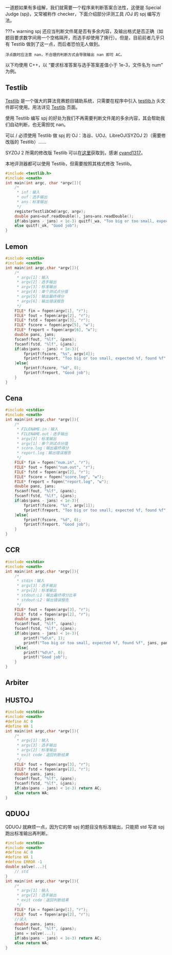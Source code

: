 一道题如果有多组解，我们就需要一个程序来判断答案合法性，这便是 Special Judge (spj)，又常被称作 checker，下面介绍部分评测工具 /OJ 的 spj 编写方法。

???+ warning
    spj 还应当判断文件尾是否有多余内容，及输出格式是否正确（如题目要求数字间用一个空格隔开，而选手却使用了换行）。但是，目前前者几乎只有 Testlib 做到了这一点，而后者恐怕无人做到。

    浮点数时应注意 nan，不合理的判断方式会导致输出 nan 即可 AC。

以下均使用 C++，以 “要求标准答案与选手答案差值小于 1e-3，文件名为 num” 为例。

## Testlib

[Testlib](https://codeforces.com/testlib) 是一个强大的算法竞赛题目辅助系统，只需要在程序中引入 [testlib.h](https://github.com/MikeMirzayanov/testlib/blob/master/testlib.h) 头文件即可使用。用法详见 [Testlib](/intro/testlib) 页面。

使用 Testlib 编写 spj 的好处为我们不再需要判断文件尾的多余内容，其会帮助我们自动判断，也无需担忧 nan。

可以 / 必须使用 Testlib 做 spj 的 OJ：洛谷、UOJ、LibreOJ(SYZOJ 2)（需要修改版的 Testlib）......

SYZOJ 2 所需的修改版 Testlib 可以在[这里](https://pastebin.com/3GANXMG7)获取到，感谢 [cyand1317](https://loj.ac/article/124)。

本地评测器都可以使用 Testlib，但需要按照其格式修改 Testlib。

```cpp
#include <testlib.h>
#include <cmath>
int main(int argc, char *argv[]){
    /*
     * inf：输入
     * ouf：选手输出
     * ans：标准输出
     */
    registerTestlibCmd(argc, argv);
    double pans=ouf.readDouble(), jans=ans.readDouble();
    if(abs(pans - jans) < 1e-3) quitf(_wa, "Too big or too small, expected %f, found %f", jans, pans);
    else quitf(_ok, "Good job");
}
```

## Lemon

```cpp
#include <cstdio>
#include <cmath>
int main(int argc,char *argv[]){
    /*
     * argv[1]：输入
     * argv[2]：选手输出
     * argv[3]：标准输出
     * argv[4]：单个测试点分值
     * argv[5]：输出最终得分
     * argv[6]：输出错误报告
     */
    FILE* fin = fopen(argv[1], "r");
	FILE* fout = fopen(argv[2], "r");
	FILE* fstd = fopen(argv[3], "r");
	FILE* fscore = fopen(argv[5], "w");
	FILE* freport = fopen(argv[6], "w");
	double pans, jans;
	fscanf(fout, "%lf", &pans);
	fscanf(fstd, "%lf", &jans);
	if(abs(pans - jans) < 1e-3){
		fprintf(fscore, "%s", argv[4]);
		fprintf(freport, "Too big or too small, expected %f, found %f", jans, pans);
	}else{
		fprintf(fscore, "%d", 0);
		fprintf(freport, "Good job");
	}
}
```

## Cena

```cpp
#include <cstdio>
#include <cmath>
int main(int argc,char *argv[]){
    /*
     * FILENAME.in：输入
     * FILENAME.out：选手输出
     * argv[2]：标准输出
     * argv[1]：单个测试点分值
     * score.log：输出最终得分
     * report.log：输出错误报告
     */
    FILE* fin = fopen("num.in", "r");
	FILE* fout = fopen("num.out", "r");
	FILE* fstd = fopen(argv[2], "r");
	FILE* fscore = fopen("score.log", "w");
	FILE* freport = fopen("report.log", "w");
	double pans, jans;
	fscanf(fout, "%lf", &pans);
	fscanf(fstd, "%lf", &jans);
	if(abs(pans - jans) < 1e-3){
		fprintf(fscore, "%s", argv[1]);
		fprintf(freport, "Too big or too small, expected %f, found %f", jans, pans);
	}else{
		fprintf(fscore, "%d", 0);
		fprintf(freport, "Good job");
	}
}
```

## CCR

```cpp
#include <cstdio>
#include <cmath>
int main(int argc,char *argv[]){
    /*
     * stdin：输入
     * argv[3]：选手输出
     * argv[2]：标准输出
     * stdout:L1：输出最终得分比率
     * stdout:L2：输出错误报告
     */
	FILE* fout = fopen(argv[3], "r");
	FILE* fstd = fopen(argv[2], "r");
	double pans, jans;
	fscanf(fout, "%lf", &pans);
	fscanf(fstd, "%lf", &jans);
	if(abs(pans - jans) < 1e-3){
		printf("%d\n", 1);
		printf("Too big or too small, expected %f, found %f", jans, pans);
	}else{
		printf("%d\n", 0);
		printf("Good job");
	}
}
```

## Arbiter

## HUSTOJ

```cpp
#include <cstdio>
#include <cmath>
#define AC 0
#define WA 1
int main(int argc,char *argv[]){
    /*
     * argv[1]：输入
     * argv[3]：选手输出
     * argv[2]：标准输出
     * exit code：返回判断结果
     */
	FILE* fout = fopen(argv[3], "r");
	FILE* fstd = fopen(argv[2], "r");
	double pans, jans;
	fscanf(fout, "%lf", &pans);
	fscanf(fstd, "%lf", &jans);
	if(abs(pans - jans) < 1e-3) return AC;
	else return WA;
}
```

## QDUOJ

QDUOJ 就麻烦一点，因为它的带 spj 的题目没有标准输出，只能把 std 写进 spj 跑出标准输出再判断。

```cpp
#include <cstdio>
#include <cmath>
#define AC 0
#define WA 1
#define ERROR -1
double solve(...){
	// std
}
int main(int argc,char *argv[]){
    /*
     * argv[1]：输入
     * argv[2]：选手输出
     * exit code：返回判断结果
     */
	FILE* fin = fopen(argv[1], "r");
	FILE* fout = fopen(argv[2], "r");
	//读入
	double pans, jans;
	fscanf(fout, "%lf", &pans);
	jans = solve(...);
	if(abs(pans - jans) < 1e-3) return AC;
	else return WA;
}
```
